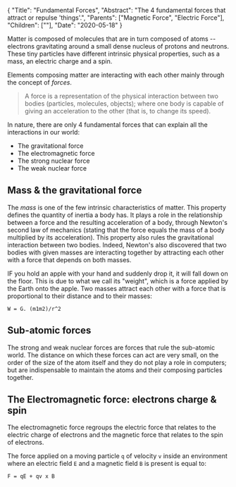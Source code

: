 {
    "Title": "Fundamental Forces",
    "Abstract": "The 4 fundamental forces that attract or repulse 'things'.",
    "Parents": ["Magnetic Force", "Electric Force"],
    "Children": [""],
    "Date": "2020-05-18"
}

Matter is composed of molecules that are in turn composed of atoms -- electrons gravitating around a small dense nucleus of protons and neutrons. These tiny particles have different intrinsic physical properties, such as a mass, an electric charge and a spin. 

Elements composing matter are interacting with each other mainly through the concept of _forces_. 

> A force is a representation of the physical interaction between two bodies (particles, molecules, objects); where one body is capable of giving an acceleration to the other (that is, to change its speed). 

In nature, there are only 4 fundamental forces that can explain all the interactions in our world: 

- The gravitational force
- The electromagnetic force
- The strong nuclear force
- The weak nuclear force

## Mass & the gravitational force

The _mass_ is one of the few intrinsic characteristics of matter. This property defines the quantity of inertia a body has. It plays a role in the relationship between a force and the resulting acceleration of a body, through Newton's second law of mechanics (stating that the force equals the mass of a body multiplied by its acceleration). This property also rules the gravitational interaction between two bodies. Indeed, Newton's also discovered that two bodies with given masses are interacting together by attracting each other with a force that depends on both masses. 

IF you hold an apple with your hand and suddenly drop it, it will fall down on the floor. This is due to what we call its "weight", which is a force applied by the Earth onto the apple. Two masses attract each other with a force that is proportional to their distance and to their masses:

`W = G. (m1m2)/r^2`

## Sub-atomic forces

The strong and weak nuclear forces are forces that rule the sub-atomic world. The distance on which these forces can act are very small, on the order of the size of the atom itself and they do not play a role in computers; but are indispensable to maintain the atoms and their composing particles together. 

## The Electromagnetic force: electrons charge & spin

The electromagnetic force regroups the electric force that relates to the electric charge of electrons and the magnetic force that relates to the spin of electrons.

The force applied on a moving particle `q` of velocity `v` inside an environment where an electric field `E` and a magnetic field `B` is present is equal to:

`F = qE + qv x B`